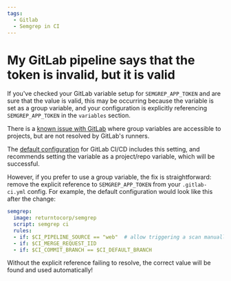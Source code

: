 ```yaml
---
tags:
  - Gitlab
  - Semgrep in CI
---
```


# My GitLab pipeline says that the token is invalid, but it is valid

If you've checked your GitLab variable setup for `SEMGREP_APP_TOKEN` and are sure that the value is valid, this may be occurring because the variable is set as a group variable, and your configuration is explicitly referencing `SEMGREP_APP_TOKEN` in the `variables` section.

There is a [known issue with GitLab](https://gitlab.com/gitlab-org/gitlab/-/issues/199741) where group variables are accessible to projects, but are not resolved by GitLab's runners.

The [default configuration](https://semgrep.dev/docs/semgrep-ci/sample-ci-configs/#gitlab-cicd) for GitLab CI/CD includes this setting, and recommends setting the variable as a project/repo variable, which will be successful. 

However, if you prefer to use a group variable, the fix is straightforward: remove the explicit reference to `SEMGREP_APP_TOKEN` from your `.gitlab-ci.yml` config. For example, the default configuration would look like this after the change:

```yml
semgrep:
  image: returntocorp/semgrep
  script: semgrep ci
  rules:
  - if: $CI_PIPELINE_SOURCE == "web"  # allow triggering a scan manually from the gitlab UI
  - if: $CI_MERGE_REQUEST_IID
  - if: $CI_COMMIT_BRANCH == $CI_DEFAULT_BRANCH
```

Without the explicit reference failing to resolve, the correct value will be found and used automatically!